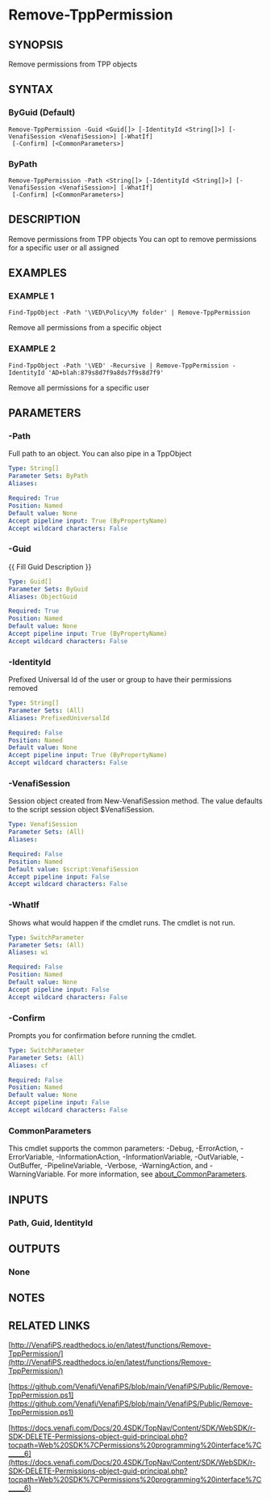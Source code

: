 # Remove-TppPermission

## SYNOPSIS
Remove permissions from TPP objects

## SYNTAX

### ByGuid (Default)
```
Remove-TppPermission -Guid <Guid[]> [-IdentityId <String[]>] [-VenafiSession <VenafiSession>] [-WhatIf]
 [-Confirm] [<CommonParameters>]
```

### ByPath
```
Remove-TppPermission -Path <String[]> [-IdentityId <String[]>] [-VenafiSession <VenafiSession>] [-WhatIf]
 [-Confirm] [<CommonParameters>]
```

## DESCRIPTION
Remove permissions from TPP objects
You can opt to remove permissions for a specific user or all assigned

## EXAMPLES

### EXAMPLE 1
```
Find-TppObject -Path '\VED\Policy\My folder' | Remove-TppPermission
```

Remove all permissions from a specific object

### EXAMPLE 2
```
Find-TppObject -Path '\VED' -Recursive | Remove-TppPermission -IdentityId 'AD+blah:879s8d7f9a8ds7f9s8d7f9'
```

Remove all permissions for a specific user

## PARAMETERS

### -Path
Full path to an object. 
You can also pipe in a TppObject

```yaml
Type: String[]
Parameter Sets: ByPath
Aliases:

Required: True
Position: Named
Default value: None
Accept pipeline input: True (ByPropertyName)
Accept wildcard characters: False
```

### -Guid
{{ Fill Guid Description }}

```yaml
Type: Guid[]
Parameter Sets: ByGuid
Aliases: ObjectGuid

Required: True
Position: Named
Default value: None
Accept pipeline input: True (ByPropertyName)
Accept wildcard characters: False
```

### -IdentityId
Prefixed Universal Id of the user or group to have their permissions removed

```yaml
Type: String[]
Parameter Sets: (All)
Aliases: PrefixedUniversalId

Required: False
Position: Named
Default value: None
Accept pipeline input: True (ByPropertyName)
Accept wildcard characters: False
```

### -VenafiSession
Session object created from New-VenafiSession method. 
The value defaults to the script session object $VenafiSession.

```yaml
Type: VenafiSession
Parameter Sets: (All)
Aliases:

Required: False
Position: Named
Default value: $script:VenafiSession
Accept pipeline input: False
Accept wildcard characters: False
```

### -WhatIf
Shows what would happen if the cmdlet runs.
The cmdlet is not run.

```yaml
Type: SwitchParameter
Parameter Sets: (All)
Aliases: wi

Required: False
Position: Named
Default value: None
Accept pipeline input: False
Accept wildcard characters: False
```

### -Confirm
Prompts you for confirmation before running the cmdlet.

```yaml
Type: SwitchParameter
Parameter Sets: (All)
Aliases: cf

Required: False
Position: Named
Default value: None
Accept pipeline input: False
Accept wildcard characters: False
```

### CommonParameters
This cmdlet supports the common parameters: -Debug, -ErrorAction, -ErrorVariable, -InformationAction, -InformationVariable, -OutVariable, -OutBuffer, -PipelineVariable, -Verbose, -WarningAction, and -WarningVariable. For more information, see [about_CommonParameters](http://go.microsoft.com/fwlink/?LinkID=113216).

## INPUTS

### Path, Guid, IdentityId
## OUTPUTS

### None
## NOTES

## RELATED LINKS

[http://VenafiPS.readthedocs.io/en/latest/functions/Remove-TppPermission/](http://VenafiPS.readthedocs.io/en/latest/functions/Remove-TppPermission/)

[https://github.com/Venafi/VenafiPS/blob/main/VenafiPS/Public/Remove-TppPermission.ps1](https://github.com/Venafi/VenafiPS/blob/main/VenafiPS/Public/Remove-TppPermission.ps1)

[https://docs.venafi.com/Docs/20.4SDK/TopNav/Content/SDK/WebSDK/r-SDK-DELETE-Permissions-object-guid-principal.php?tocpath=Web%20SDK%7CPermissions%20programming%20interface%7C_____6](https://docs.venafi.com/Docs/20.4SDK/TopNav/Content/SDK/WebSDK/r-SDK-DELETE-Permissions-object-guid-principal.php?tocpath=Web%20SDK%7CPermissions%20programming%20interface%7C_____6)

